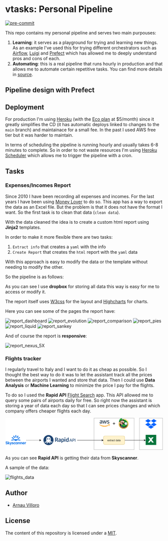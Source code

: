# vtasks: Personal Pipeline
[![pre-commit](https://img.shields.io/badge/pre--commit-enabled-brightgreen?logo=pre-commit&logoColor=white)](https://github.com/pre-commit/pre-commit)

This repo contains my personal pipeline and serves two main purpouses:

1. **Learning**: it serves as a playground for trying and learning new things. As an example I've used this for trying different orchestrators such as [Airflow](https://airflow.apache.org/), [Luigi](https://luigi.readthedocs.io/en/stable/) and [Prefect](https://www.prefect.io/opensource/) which has allowed me to deeply understand pros and cons of each.
2. **Automating**: this is a real pipeline that runs hourly in production and that allows me to automate certain repetitive tasks. You can find more details in [source](https://github.com/villoro/vtasks/tree/master/src).

## Pipeline design with Prefect


## Deployment

For production I'm using [Heroku](https://www.heroku.com/) (with the [Eco plan](https://www.heroku.com/pricing) at $5/month) since it greatly simplifies the CD (it has automatic deploys linked to changes to the `main` branch) and maintainace for a small fee. In the past I used AWS free tier but it was harder to maintain.

In terms of scheduling the pipeline is running hourly and usually takes 6-8 minutes to complete. So in order to not waste resources I'm using [Heroku Scheduler](https://devcenter.heroku.com/articles/scheduler) which allows me to trigger the pipeline with a cron.

## Tasks

### Expenses/Incomes Report

Since 2010 I have been recording all expenses and incomes. For the last years I have been using [Money Lover](https://moneylover.me/) to do so.
This app has a way to export the data as an Excel file. But the problem is that it does not have the format I want.
So the first task is to clean that data (`clean data`).

With the data cleaned the idea is to create a custom html report using **Jinja2** templates.

In order to make it more flexible there are two tasks:

1. `Extract info` that creates a `yaml` with the info
2. `Create Report` that creates the `html` report with the `yaml` data

With this approach is easy to modify the data or the template without needing to modify the other.

So the pipeline is as follows:

As you can see I use **dropbox** for storing all data this way is easy for me to access or modify it.

The report itself uses [W3css](https://www.w3schools.com/w3css/) for the layout and [Highcharts](https://www.highcharts.com/) for charts.

Here you can see some of the pages the report have:

![report_dashboard](images/report_1_dashboard.png)
![report_evolution](images/report_2_evolution.png)
![report_comparison](images/report_3_comparison.png)
![report_pies](images/report_4_pies.png)
![report_liquid](images/report_5_liquid.png)
![report_sankey](images/report_8_sankey.png)

And of course the report is **responsive**:

![report_nexus_5X](images/report_nexus_5X.png)


### Flights tracker

I regularly travel to Italy and I want to do it as cheap as possible.
So I thought the best way to do it was to let the assistant track all the prices between the airports I wanted and store that data.
Then I could use **Data Analysis** or **Machine Learning** to minimize the price I pay for the flights.

To do so I used the **Rapid API** [Flight Search](https://rapidapi.com/skyscanner/api/skyscanner-flight-search) app.
This API allowed me to query some pairs of airports daily for free.
So right now the assistant is storing a year of data each day so that I can see prices changes and which company offers cheaper flights each day.

![flights_pipeline](images/flights_task.png)

As you can see **Rapid API** is getting their data from **Skyscanner**.

A sample of the data:

![flights_data](images/flights_data.jpg)

## Author
* [Arnau Villoro](villoro.com)

## License
The content of this repository is licensed under a [MIT](https://opensource.org/licenses/MIT).
